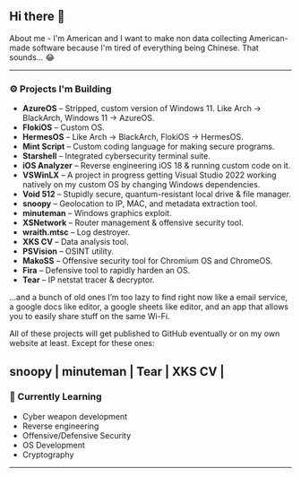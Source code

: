 ## Hi there 👋

About me - I'm American and I want to make non data collecting American-made software because I'm tired of everything being Chinese. That sounds... 😂




---

### ⚙️ Projects I'm Building

- **AzureOS** – Stripped, custom version of Windows 11. Like Arch → BlackArch, Windows 11 → AzureOS.
- **FlokiOS** – Custom OS.
- **HermesOS** – Like Arch → BlackArch, FlokiOS → HermesOS.
- **Mint Script** – Custom coding language for making secure programs.
- **Starshell** – Integrated cybersecurity terminal suite.
- **iOS Analyzer** – Reverse engineering iOS 18 & running custom code on it.
- **VSWinLX** – A project in progress getting Visual Studio 2022 working natively on my custom OS by changing Windows dependencies.
- **Void 512** – Stupidly secure, quantum-resistant local drive & file manager.
- **snoopy** – Geolocation to IP, MAC, and metadata extraction tool.
- **minuteman** – Windows graphics exploit.
- **XSNetwork** – Router management & offensive security tool.
- **wraith.mtsc** – Log destroyer.
- **XKS CV** – Data analysis tool.
- **PSVision** – OSINT utility.
- **MakoSS** – Offensive security tool for Chromium OS and ChromeOS.
- **Fira** – Defensive tool to rapidly harden an OS.
- **Tear** – IP netstat tracer & decryptor.

...and a bunch of old ones I’m too lazy to find right now like a email service, a google docs like editor, a google sheets like editor, and an app that allows you to easily share stuff on the same Wi-Fi.

All of these projects will get published to GitHub eventually or on my own website at least. Except for these ones:

snoopy |
minuteman |
Tear |
XKS CV |
---

### 🧪 Currently Learning
- Cyber weapon development
- Reverse engineering
- Offensive/Defensive Security
- OS Development
- Cryptography


---


